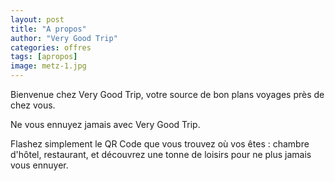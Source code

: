 ```yaml
---
layout: post
title: "A propos"
author: "Very Good Trip"
categories: offres
tags: [apropos]
image: metz-1.jpg
---
```


Bienvenue chez Very Good Trip, votre source de bon plans voyages près de chez vous.

Ne vous ennuyez jamais avec Very Good Trip.

Flashez simplement le QR Code que vous trouvez où vos êtes : chambre d'hôtel, restaurant, et découvrez une tonne de loisirs pour ne plus jamais vous ennuyer.
